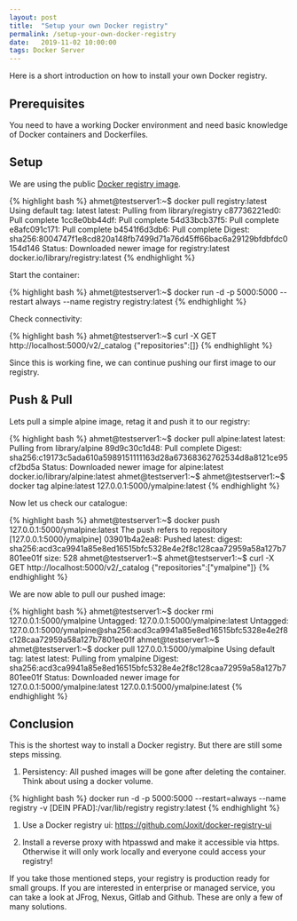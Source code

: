 ```yaml
---
layout: post
title:  "Setup your own Docker registry"
permalink: /setup-your-own-docker-registry
date:   2019-11-02 10:00:00
tags: Docker Server
---
```


Here is a short introduction on how to install your own Docker registry.

## Prerequisites

You need to have a working Docker environment and need basic knowledge of Docker containers and Dockerfiles.

## Setup

We are using the public [Docker registry image](https://hub.docker.com/_/registry).

{% highlight bash %}
ahmet@testserver1:~$ docker pull registry:latest
Using default tag: latest
latest: Pulling from library/registry
c87736221ed0: Pull complete
1cc8e0bb44df: Pull complete
54d33bcb37f5: Pull complete
e8afc091c171: Pull complete
b4541f6d3db6: Pull complete
Digest: sha256:8004747f1e8cd820a148fb7499d71a76d45ff66bac6a29129bfdbfdc0154d146
Status: Downloaded newer image for registry:latest
docker.io/library/registry:latest
{% endhighlight %}

Start the container:

{% highlight bash %}
ahmet@testserver1:~$ docker run -d -p 5000:5000 --restart always --name registry registry:latest
{% endhighlight %}

Check connectivity:

{% highlight bash %}
ahmet@testserver1:~$ curl -X GET http://localhost:5000/v2/_catalog
{"repositories":[]}
{% endhighlight %}

Since this is working fine, we can continue pushing our first image to our registry.

## Push & Pull

Lets pull a simple alpine image, retag it and push it to our registry:

{% highlight bash %}
ahmet@testserver1:~$ docker pull alpine:latest
latest: Pulling from library/alpine
89d9c30c1d48: Pull complete
Digest: sha256:c19173c5ada610a5989151111163d28a67368362762534d8a8121ce95cf2bd5a
Status: Downloaded newer image for alpine:latest
docker.io/library/alpine:latest
ahmet@testserver1:~$ 
ahmet@testserver1:~$ docker tag alpine:latest 127.0.0.1:5000/ymalpine:latest
{% endhighlight %}

Now let us check our catalogue:

{% highlight bash %}
ahmet@testserver1:~$ docker push 127.0.0.1:5000/ymalpine:latest
The push refers to repository [127.0.0.1:5000/ymalpine]
03901b4a2ea8: Pushed
latest: digest: sha256:acd3ca9941a85e8ed16515bfc5328e4e2f8c128caa72959a58a127b7801ee01f size: 528
ahmet@testserver1:~$ 
ahmet@testserver1:~$ curl -X GET http://localhost:5000/v2/_catalog
{"repositories":["ymalpine"]}
{% endhighlight %}

We are now able to pull our pushed image:

{% highlight bash %}
ahmet@testserver1:~$ docker rmi 127.0.0.1:5000/ymalpine
Untagged: 127.0.0.1:5000/ymalpine:latest
Untagged: 127.0.0.1:5000/ymalpine@sha256:acd3ca9941a85e8ed16515bfc5328e4e2f8c128caa72959a58a127b7801ee01f
ahmet@testserver1:~$ 
ahmet@testserver1:~$ docker pull 127.0.0.1:5000/ymalpine
Using default tag: latest
latest: Pulling from ymalpine
Digest: sha256:acd3ca9941a85e8ed16515bfc5328e4e2f8c128caa72959a58a127b7801ee01f
Status: Downloaded newer image for 127.0.0.1:5000/ymalpine:latest
127.0.0.1:5000/ymalpine:latest
{% endhighlight %}

## Conclusion

This is the shortest way to install a Docker registry. But there are still some steps missing.

1. Persistency: All pushed images will be gone after deleting the container. Think about using a docker volume.

{% highlight bash %}
docker run -d -p 5000:5000 --restart=always --name registry -v [DEIN PFAD]:/var/lib/registry registry:latest
{% endhighlight %}

1. Use a Docker registry ui: https://github.com/Joxit/docker-registry-ui

1. Install a reverse proxy with htpasswd and make it accessible via https. Otherwise it will only work locally and everyone could access your registry!

If you take those mentioned steps, your registry is production ready for small groups. If you are interested in enterprise or managed service, you can take a look at JFrog, Nexus, Gitlab and Github. These are only a few of many solutions.